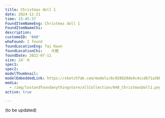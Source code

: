 ```yaml
---
title: Christmas doll 1
date: 2024-12-21
time: 15:45:37
FoundItemNameEng: Christmas doll 1
FoundItemNameChi: 
description: 
customeID: '040'
whoFound: I found
foundLocationEng: Tai Kwun
foundLocationChi:    大館
foundDate: 2022-07-11
size: 24' H
spec1: 
spec2: 
modelThumbnail:
modelEmbeddedLink: https://sketchfab.com/models/6c928820de9c4ccdb71a36b13121caa9/embed
media: 
  - /img/lostandfoundanythingstore/allCollection/040_ChristmasDoll1.png
active: true

---
```

(to be updated)